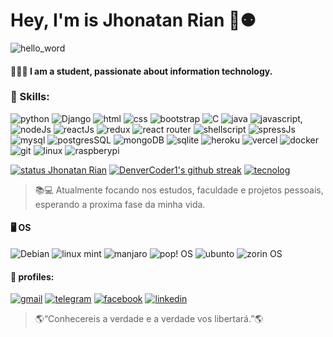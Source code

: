 # Hey, I'm is Jhonatan Rian 👋⚉

![hello_word](https://media4.giphy.com/media/h408T6Y5GfmXBKW62l/giphy.gif?cid=ecf05e47ugx1v7xu25tx6sf4eok7yrvq9tzk7elybi070lyv&rid=giphy.gif&ct=g)

#### 🧔🏻‍♂️ I am a student, passionate about information technology.

### 🚀 Skills:
![python](https://img.shields.io/badge/Python-14354C?style=for-the-badge&logo=python&logoColor=white)
![Django](https://img.shields.io/badge/Django-092E20?style=for-the-badge&logo=django&logoColor=white)
![html](https://img.shields.io/badge/HTML5-E34F26?style=for-the-badge&logo=html5&logoColor=white) 
![css](https://img.shields.io/badge/CSS3-1572B6?style=for-the-badge&logo=css3&logoColor=white)
![bootstrap](https://img.shields.io/badge/Bootstrap-563D7C?style=for-the-badge&logo=bootstrap&logoColor=white)
![C](https://img.shields.io/badge/C-00599C?style=for-the-badge&logo=c&logoColor=white)
![java](https://img.shields.io/badge/Java-ED8B00?style=for-the-badge&logo=java&logoColor=white)
![javascript](https://img.shields.io/badge/JavaScript-F7DF1E?style=for-the-badge&logo=javascript&logoColor=black), 
![nodeJs](https://img.shields.io/badge/Node.js-43853D?style=for-the-badge&logo=node.js&logoColor=white)
![reactJs](https://img.shields.io/badge/React-20232A?style=for-the-badge&logo=react&logoColor=61DAFB)
![redux](https://img.shields.io/badge/Redux-593D88?style=for-the-badge&logo=redux&logoColor=white)
![react router](https://img.shields.io/badge/React_Router-CA4245?style=for-the-badge&logo=react-router&logoColor=white)
![shellscript](https://img.shields.io/badge/Shell_Script-121011?style=for-the-badge&logo=gnu-bash&logoColor=white)
![spressJs](https://img.shields.io/badge/Express.js-404D59?style=for-the-badge)
![mysql](https://img.shields.io/badge/MySQL-00000F?style=for-the-badge&logo=mysql&logoColor=white)
![postgresSQL](https://img.shields.io/badge/PostgreSQL-316192?style=for-the-badge&logo=postgresql&logoColor=white)
![mongoDB](https://img.shields.io/badge/MongoDB-4EA94B?style=for-the-badge&logo=mongodb&logoColor=white)
![sqlite](https://img.shields.io/badge/SQLite-07405E?style=for-the-badge&logo=sqlite&logoColor=white)
![heroku](https://img.shields.io/badge/Heroku-430098?style=for-the-badge&logo=heroku&logoColor=white)
![vercel](https://img.shields.io/badge/Vercel-000000?style=for-the-badge&logo=vercel&logoColor=white)
![docker](https://img.shields.io/badge/Docker-2496ED?style=for-the-badge&logo=docker&logoColor=white)
![git](https://img.shields.io/badge/Docker-2496ED?style=for-the-badge&logo=docker&logoColor=white)
![linux](https://img.shields.io/badge/Linux-E34F26?style=for-the-badge&logo=linux&logoColor=black)
![raspberypi](https://img.shields.io/badge/Raspberry%20Pi-A22846?style=for-the-badge&logo=Raspberry%20Pi&logoColor=white)

[![status Jhonatan Rian](https://github-readme-stats.vercel.app/api?username=JhonatanRian&theme=blue-green)](https://github.com/JhonatanRian)
[![DenverCoder1's github streak](https://github-readme-streak-stats.herokuapp.com/?user=JhonatanRian&theme=blue-green)](https://github.com/JhonatanRian)
[![tecnolog](https://github-readme-stats.vercel.app/api/top-langs/?username=JhonatanRian&theme=blue-green)](https://github.com/JhonatanRian)

> 📚💻 Atualmente focando nos estudos, faculdade e projetos pessoais, esperando a proxima fase da minha vida.

#### 🖥 OS
![Debian](https://img.shields.io/badge/Debian-A81D33?style=for-the-badge&logo=debian&logoColor=white)
![linux mint](https://img.shields.io/badge/Linux_Mint-87CF3E?style=for-the-badge&logo=linux-mint&logoColor=white)
![manjaro](https://img.shields.io/badge/manjaro-35BF5C?style=for-the-badge&logo=manjaro&logoColor=white)
![pop! OS](https://img.shields.io/badge/Pop!_OS-48B9C7?style=for-the-badge&logo=Pop!_OS&logoColor=white)
![ubunto](https://img.shields.io/badge/Ubuntu-E95420?style=for-the-badge&logo=ubuntu&logoColor=white)
![zorin OS](https://img.shields.io/badge/Zorin%20OS-0CC1F3?style=for-the-badge&logo=zorin&logoColor=white)

#### 📱 profiles:
[![gmail](https://img.shields.io/badge/Gmail-D14836?style=for-the-badge&logo=gmail&logoColor=white)](jhonatanrian.jr@gmail.com)
[![telegram](https://img.shields.io/badge/Telegram-2CA5E0?style=for-the-badge&logo=telegram&logoColor=white)](https://t.m/JhonatanRian)
[![facebook](https://img.shields.io/badge/Facebook-1877F2?style=for-the-badge&logo=facebook&logoColor=white)](https://www.facebook.com/profile.php?id=100010817372277)
[![linkedin](https://img.shields.io/badge/LinkedIn-0077B5?style=for-the-badge&logo=linkedin&logoColor=white)](https://www.linkedin.com/in/jhonatan-rian/)

> 🌎“Conhecereis a verdade e a verdade vos libertará.”🌎
